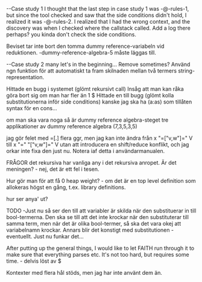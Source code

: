 
--Case study 1
I thought that the last step in case study 1 was -@-rules-1, but since the tool checked and saw that the side conditions didn't hold, I realized it was -@-rules-2.
I realized that I had the wrong context, and the discovery was when I checked where the callstack called. Add a log there perhaps?
you kinda don't check the side conditions.

Beviset tar inte bort den tomma dummy reference-variabeln vid reduktionen. -dummy-reference-algebra-5 måste läggas till.

--Case study 2
many let's in the beginning... Remove sometimes? Använd ngn funktion för att automatiskt ta fram skilnaden mellan två termers string-representation.

Hittade en bugg i systemet (glömt rekursivt call)
Insåg att man kan råka göra bort sig om man har fler än 1 $
Hittade en till bugg (glömt kolla substitutionerna inför side conditions)
kanske jag ska ha (a:as) som tillåten syntax för en cons...

om man ska vara noga så är dummy reference algebra-steget tre applikationer av dummy reference algebra (7,3,5,3,5)

jag gör felet med =[.] flera ggr, men jag kan inte ändra från x "=["v,w"]=" V
till x "=" "["v,w"]=" V utan att introducera en shift/reduce konflikt, och jag orkar inte fixa den just nu. Notera iaf detta i användarmanualen.

FRÅGOR
det rekursiva har vanliga any i det rekursiva anropet. Är det meningen? - nej, det är ett fel i tesen.

Hur gör man för att få 0 heap weight? - om det är en top level definition som allokeras högst en gång, t.ex. library definitions.

hur ser anya' ut?


TODO
-Just nu så ser den till att variabler är skilda när den substituerar in till bool-termerna. Den ska se till att det inte krockar när den substituterar till samma term, men när det är olika bool-termer, så ska det vara okej att variabelnamn krockar. Annars blir det konstigt med substitutionen - eventuellt. Just nu funkar det...

After putting up the general things, I would like to let FAITH run through it to make sure that everything parses etc. It's not too hard, but requires some time. - delvis löst av $

Kontexter med flera hål stöds, men jag har inte använt dem än.
